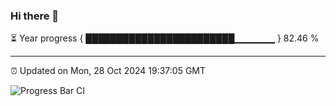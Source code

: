 ### Hi there 👋

⏳ Year progress { ████████████████████████▁▁▁▁▁▁ } 82.46 %

---

⏰ Updated on Mon, 28 Oct 2024 19:37:05 GMT

![Progress Bar CI](https://github.com/IshwaranRudhara/GIT-ACTION/workflows/Progress%20Bar%20CI/badge.svg)
